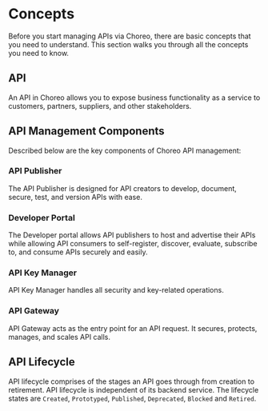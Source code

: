 # Concepts
Before you start managing APIs via Choreo, there are basic concepts that you need to understand. This section walks you through all the concepts you need to know. 
 
## API
An API in Choreo allows you to expose business functionality as a service to customers, partners, suppliers, and other stakeholders.

## API Management Components
Described below are the key components of Choreo API management:

### API Publisher 
The API Publisher is designed for API creators to develop, document, secure, test, and version APIs with ease.

### Developer Portal
The Developer portal allows API publishers to host and advertise their APIs while allowing API consumers to self-register, discover, evaluate, subscribe to, and consume APIs securely and easily.

### API Key Manager
API Key Manager handles all security and key-related operations. 

### API Gateway
API Gateway acts as the entry point for an API request. It secures, protects, manages, and scales API calls. 

## API Lifecycle
API lifecycle comprises of the stages an API goes through from creation to retirement. API lifecycle is independent of its backend service. The lifecycle states are `Created`, `Prototyped`, `Published`, `Deprecated`, `Blocked` and `Retired`.

